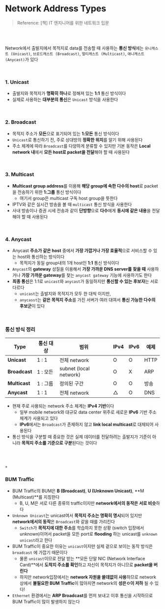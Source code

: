 # Network Address Types

> Reference: [책] IT 엔지니어를 위한 네트워크 입문

<br>

<br>

Network에서 출발지에서 목적지로 data를 전송할 때 사용하는 **통신 방식**에는 `유니캐스트 (Unicast)`, `브로드캐스트 (Broadcast)`, `멀티캐스트 (Multicast)`, `애니캐스트 (Anycast)`가 있다

<br>

### 1. Unicast

- 출발지와 목적지가 **명확히 하나**로 정해져 있는 **1:1** 통신 방식이다
- 실제로 사용하는 **대부분의 통신**은 `Unicast` 방식을 사용한다

<br>

### 2. Broadcast

- 목적지 주소가 **모든**으로 표기되어 있는 **1:모든** 통신 방식이다
- `Unicast`로 통신하기 전, 주로 상대방의 **정확한 위치**를 알기 위해 사용된다
- 주소 체계에 따라 `Broadcast`를 다양하게 분류할 수 있지만 기본 동작은 **Local network 내**에서 **모든 host로 packet을 전달**해야 할 때 사용된다

<br>

### 3. Multicast

- **Multicast group address**를 이용해 **해당 group에 속한 다수의 host**로 packet을 전송하기 위한 **1:그룹**  통신 방식이다
  - 여기서 group은 multicast 구독 host group을 뜻한다
- IPTV와 같은 실시간 방송을 볼 때 `multicast` 통신 방식을 사용한다
- 사내 방송이나 증권 시세 전송과 같이 **단방향**으로 **다수**에게 **동시에 같은 내용**을 전달해야 할 때 사용된다

<br>

### 4. Anycast

- Anycast **주소가 같은 host** 중에서 **가장 가깝거나 가장 효율적**으로 서비스할 수 있는 host와 통신하는 방식이다
  - 목적지가 동일 group내의 1개 host인 **1:1** 통신 방식이다
- `Anycast`의 **gateway** 성질을 이용해서 **가장 가까운 DNS server를 찾을 때** 사용하거나 **가장 가까운 gateway**를 찾는 `anycast gateway` 기능에 사용하기도 한다
- **최종 통신**은 1:1로 `unicast`와 `anycast`가 동일하지만 **통신할 수 있는 후보자**는 서로 다르다
  - `unicast`는 출발지와 목적지가 모두 한 대씩 이지만,
  - `anycasst`는 **같은 목적지 주소**를 가진 서버가 여러 대여서 **통신 가능한 다수의 후보군**이 있다

<br>

### 통신 방식 정리

| Type          | 통신 대상 | 범위                   | IPv4 | IPv6 | 예제 |
| ------------- | --------- | ---------------------- | ---- | ---- | ---- |
| **Unicast**   | 1 : 1     | 전체 network           | O    | O    | HTTP |
| **Broadcast** | 1 : 모든  | subnet (local network) | O    | X    | ARP  |
| **Multicast** | 1 : 그룹  | 정의된 구간            | O    | O    | 방송 |
| **Anycast**   | 1 : 1     | 전체 network           | △    | O    | DNS  |

- 현재 주로 사용되는 network 주소 체계는 **IPv4 기반**이다
  - 일부 mobile network와 대규모 data center 위주로 새로운 **IPv6** 기반 주소 체계가 사용되고 있다
  - **IPv6**에서는 `Broadcast`가 존재하지 않고 **link local multicast**로 대체되어 사용된다
- 통신 방식을 구분할 때 중요한 것은 실제 데이터를 전달하려는 출발지가 기준이 아니라 **목적지 주소를 기준으로 구분**된다는 것이다

<br>

<br>

`+`

### BUM Traffic

- BUM Traffic의 BUM은 **B (Broadcast)**, **U (Unknown Unicast)**, **M (Multicast)**를 지칭한다
  - B, U, M은 서로 다른 종류의 traffic이지만 **network에서의 동작은 서로 비슷**하다
- `Unknown Unicast`는 unicast여서 **목적지 주소는 명확히 명시**되어 있지만 **network에서의 동작**은 `Broadcast`와 같을 때를 가리킨다
  - `Switch`가 **목적지에 대한 주소**를 학습하지 못한 상황 (switch 입장에서 unknown)이어서 packet을 모든 port로 **flooding** 하는 unicast를 `unknown unicast`라고 한다
- BUM Traffic이 중요한 이유는 `unicast`이지만 실제 겉으로 보이는 동작 방식은 `broadcast` 에 가깝기 때문이다
  - 물론 `unicast`이므로 전달 받는 **모든 단말 NIC (Network Interface Card)**에서 **도착지 주소를 확인**하고 자신이 목적지가 아니므로 **packet을 버린다**
  - 하지만 network입장에서는 **network 자원을 쓸데없이 사용**하므로 network 상에서 **불필요한 BUM Traffic**이 많아지면 network의 **성은ㅇ이 저하** 될 수 있다!
- `Ethernet` 환경에서는 **ARP Broadcast**를 먼저 보내고 이후 통신을 시작하므로 BUM Traffic이 많이 발생하지 않는다
